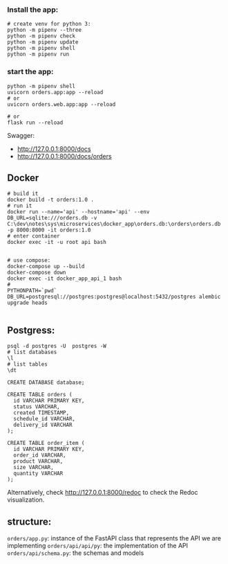 

### Install the app:

```
# create venv for python 3:
python -m pipenv --three 
python -m pipenv check
python -m pipenv update
python -m pipenv shell
python -m pipenv run
```

### start the app:

```
python -m pipenv shell
uvicorn orders.app:app --reload
# or
uvicorn orders.web.app:app --reload

# or
flask run --reload
```

Swagger:
- http://127.0.0.1:8000/docs
- http://127.0.0.1:8000/docs/orders


## Docker

```
# build it
docker build -t orders:1.0 .
# run it
docker run --name='api' --hostname='api' --env DB_URL=sqlite:///orders.db -v C:\dev\notes\sys\microservices\docker_app\orders.db:\orders\orders.db -p 8000:8000 -it orders:1.0 
# enter container
docker exec -it -u root api bash


# use compose:
docker-compose up --build
docker-compose down
docker exec -it docker_app_api_1 bash
#
PYTHONPATH=`pwd` DB_URL=postgresql://postgres:postgres@localhost:5432/postgres alembic upgrade heads


```

## Postgress:

```
psql -d postgres -U  postgres -W 
# list databases
\l
# list tables
\dt

CREATE DATABASE database;

CREATE TABLE orders (
  id VARCHAR PRIMARY KEY,
  status VARCHAR,
  created TIMESTAMP,
  schedule_id VARCHAR,
  delivery_id VARCHAR
);

CREATE TABLE order_item (
  id VARCHAR PRIMARY KEY,
  order_id VARCHAR,
  product VARCHAR,
  size VARCHAR,
  quantity VARCHAR
);
```

Alternatively, check http://127.0.0.1:8000/redoc to check the Redoc visualization.

## structure:

`orders/app.py`: instance of the FastAPI class that represents the API we are implementing
`orders/api/api/py`: the implementation of the API
`orders/api/schema.py`: the schemas and models


